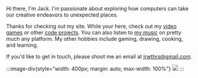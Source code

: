 Hi there, I'm Jack. I'm passionate about exploring how computers can take our creative endeavors to unexpected places.

Thanks for checking out my site. While your here, check out my [video games](/games) or other [code projects](/code). You can also listen to [my music](https://open.spotify.com/artist/5YlW1H1QBrd7JljD30ZAMv?si=v92bsYGBQb-i4SkI6vYhvg) on pretty much any platform. My other hobbies include gaming, drawing, cooking, and learning.

If you'd like to get in touch, please shoot me an email at [jrwthrs@gmail.com](mailto:jrwthrs@gmail.com).

:::image-div{style="width: 400px; margin: auto; max-width: 100%"}
![](https://osgho0ft4qfkeusc.public.blob.vercel-storage.com/bio_bw.jpg)
:::